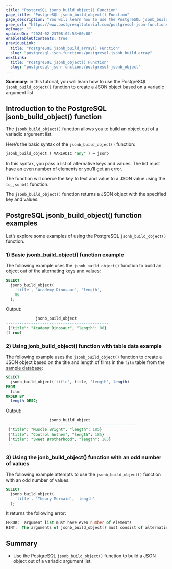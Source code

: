 ```yaml
---
title: "PostgreSQL jsonb_build_object() Function"
page_title: "PostgreSQL jsonb_build_object() Function"
page_description: "You will learn how to use the PostgreSQL jsonb_build_object() function to create a JSON object based on a variadic argument list."
prev_url: "https://www.postgresqltutorial.com/postgresql-json-functions/postgresql-jsonb_build_object/"
ogImage: ""
updatedOn: "2024-02-23T08:02:53+00:00"
enableTableOfContents: true
previousLink: 
  title: "PostgreSQL jsonb_build_array() Function"
  slug: "postgresql-json-functions/postgresql-jsonb_build_array"
nextLink: 
  title: "PostgreSQL jsonb_object() Function"
  slug: "postgresql-json-functions/postgresql-jsonb_object"
---
```





**Summary**: in this tutorial, you will learn how to use the PostgreSQL `jsonb_build_object()` function to create a JSON object based on a variadic argument list.


## Introduction to the PostgreSQL jsonb\_build\_object() function

The `jsonb_build_object()` function allows you to build an object out of a variadic argument list.

Here’s the basic syntax of the `jsonb_build_object()` function:


```sql
jsonb_build_object ( VARIADIC "any" ) → jsonb
```
In this syntax, you pass a list of alternative keys and values. The list must have an even number of elements or you’ll get an error.

The function will coerce the key to text and value to a JSON value using the `to_jsonb()` function.

The `jsonb_build_object()` function returns a JSON object with the specified key and values.


## PostgreSQL jsonb\_build\_object() function examples

Let’s explore some examples of using the PostgreSQL `jsonb_build_object()` function.


### 1\) Basic jsonb\_build\_object() function example

The following example uses the `jsonb_build_object()` function to build an object out of the alternating keys and values:


```sql
SELECT 
  jsonb_build_object(
    'title', 'Academy Dinosaur', 'length', 
    86
  );
```
Output:


```sql
             jsonb_build_object
---------------------------------------------
 {"title": "Academy Dinosaur", "length": 86}
(1 row)
```

### 2\) Using jonb\_build\_object() function with table data example

The following example uses the `jsonb_build_object()` function to create a JSON object based on the title and length of films in the `film` table from the [sample database](../postgresql-getting-started/postgresql-sample-database):


```sql
SELECT 
  jsonb_build_object('title', title, 'length', length) 
FROM 
  film 
ORDER BY 
  length DESC;
```
Output:


```sql
                   jsonb_build_object
---------------------------------------------------------
 {"title": "Muscle Bright", "length": 185}
 {"title": "Control Anthem", "length": 185}
 {"title": "Sweet Brotherhood", "length": 185}
...
```

### 3\) Using the jonb\_build\_object() function with an odd number of values

The following example attempts to use the `jsonb_build_object()` function with an odd number of values:


```sql
SELECT 
  jsonb_build_object(
    'title', 'Theory Mermaid', 'length'
  );
```
It returns the following error:


```sql
ERROR:  argument list must have even number of elements
HINT:  The arguments of jsonb_build_object() must consist of alternating keys and values.
```

## Summary

* Use the PostgreSQL `jsonb_build_object()` function to build a JSON object out of a variadic argument list.

